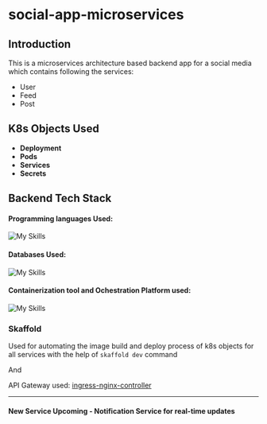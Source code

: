 # social-app-microservices

## Introduction

This is a microservices architecture based backend app for a social media which contains following the services:

- User
- Feed
- Post

## K8s Objects Used

- **Deployment**
- **Pods**
- **Services**
- **Secrets**

## Backend Tech Stack

#### Programming languages Used:
![My Skills](https://skillicons.dev/icons?i=nodejs,typescript&theme=dark)

#### Databases Used:
![My Skills](https://skillicons.dev/icons?i=postgresql,redis,prisma&theme=dark)

#### Containerization tool and Ochestration Platform used:
![My Skills](https://skillicons.dev/icons?i=docker,kubernetes&theme=dark)

### Skaffold
Used for automating the image build and deploy process of k8s objects for all services with the help of `skaffold dev` command

And

API Gateway used:
[ingress-nginx-controller](https://kubernetes.github.io/ingress-nginx/)

---

#### New Service Upcoming -  Notification Service for real-time updates
